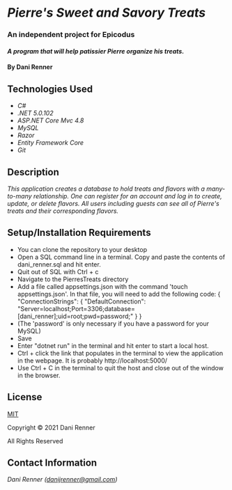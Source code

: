 # _Pierre's Sweet and Savory Treats_
### An independent project for Epicodus

#### _A program that will help patissier Pierre organize his treats._

#### By Dani Renner

## Technologies Used

* _C#_
* _.NET 5.0.102_
* _ASP.NET Core Mvc 4.8_
* _MySQL_
* _Razor_
* _Entity Framework Core_
* _Git_

## Description

_This application creates a database to hold treats and flavors with a many-to-many relationship. One can register for an account and log in to create, update, or delete flavors. All users including guests can see all of Pierre's treats and their corresponding flavors._

## Setup/Installation Requirements

* You can clone the repository to your desktop
* Open a SQL command line in a terminal. Copy and paste the contents of dani_renner.sql and hit enter.
* Quit out of SQL with Ctrl + c
* Navigate to the PierresTreats directory
* Add a file called appsettings.json with the command 'touch appsettings.json'. In that file, you will need to add the following code:
{
  "ConnectionStrings": {
      "DefaultConnection": "Server=localhost;Port=3306;database=[dani_renner];uid=root;pwd=password;"
  }
}
* (The 'password' is only necessary if you have a password for your MySQL)
* Save
* Enter "dotnet run" in the terminal and hit enter to start a local host. 
* Ctrl + click the link that populates in the terminal to view the application in the webpage. It is probably http://localhost:5000/
* Use Ctrl + C in the terminal to quit the host and close out of the window in the browser.

## License

[MIT](https://opensource.org/licenses/MIT)

Copyright © 2021 Dani Renner

All Rights Reserved

## Contact Information

_Dani Renner (danijrenner@gmail.com)_
